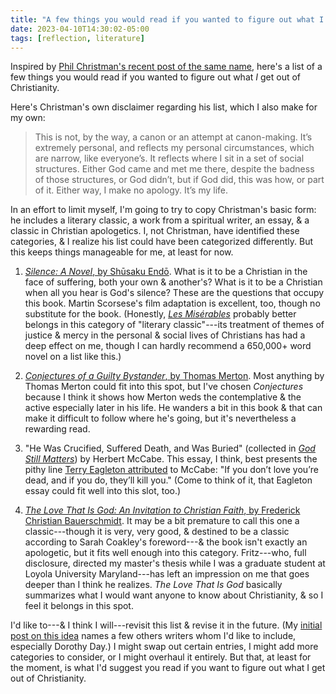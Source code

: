 ```yaml
---
title: "A few things you would read if you wanted to figure out what I get out of christianity"
date: 2023-04-10T14:30:02-05:00
tags: [reflection, literature]
---
```


Inspired by [Phil Christman's recent post of the same name](https://philipchristman.substack.com/p/a-few-things-you-would-read-if-you), here's a list of a few things you would read if you wanted to figure out what *I* get out of Christianity.

Here's Christman's own disclaimer regarding his list, which I also make for my own:

> This is not, by the way, a canon or an attempt at canon-making. It’s extremely personal, and reflects my personal circumstances, which are narrow, like everyone’s. It reflects where I sit in a set of social structures. Either God came and met me there, despite the badness of those structures, or God didn’t, but if God did, this was how, or part of it. Either way, I make no apology. It’s my life.

In an effort to limit myself, I'm going to try to copy Christman's basic form: he includes a literary classic, a work from a spiritual writer, an essay, & a classic in Christian apologetics. I, not Christman, have identified these categories, & I realize his list could have been categorized differently. But this keeps things manageable for me, at least for now.

1. [*Silence: A Novel*, by Shūsaku Endō](https://micro.blog/books/9781250082244). What is it to be a Christian in the face of suffering, both your own & another's? What is it to be a Christian when all you hear is God's silence? These are the questions that occupy this book. Martin Scorsese's film adaptation is excellent, too, though no substitute for the book. (Honestly, [*Les Misérables*](https://micro.blog/books/9780812974263) probably better belongs in this category of "literary classic"---its treatment of themes of justice & mercy in the personal & social lives of Christians has had a deep effect on me, though I can hardly recommend a 650,000+ word novel on a list like this.)

3. [*Conjectures of a Guilty Bystander*, by Thomas Merton](https://micro.blog/books/9780307589521). Most anything by Thomas Merton could fit into this spot, but I've chosen *Conjectures* because I think it shows how Merton weds the contemplative & the active especially later in his life. He wanders a bit in this book & that can make it difficult to follow where he's going, but it's nevertheless a rewarding read.

5. "He Was Crucified, Suffered Death, and Was Buried" (collected in [*God Still Matters*](https://micro.blog/books/9780826461919)) by Herbert McCabe. This essay, I think, best presents the pithy line [Terry Eagleton attributed](https://www.lrb.co.uk/the-paper/v28/n20/terry-eagleton/lunging-flailing-mispunching) to McCabe: "If you don’t love you’re dead, and if you do, they’ll kill you." (Come to think of it, that Eagleton essay could fit well into this slot, too.)
6. [*The Love That Is God: An Invitation to Christian Faith*, by Frederick Christian Bauerschmidt](https://micro.blog/books/9781467459259). It may be a bit premature to call this one a classic---though it is very, very good, & destined to be a classic according to Sarah Coakley's foreword---& the book isn't exactly an apologetic, but it fits well enough into this category. Fritz---who, full disclosure, directed my master's thesis while I was a graduate student at Loyola University Maryland---has left an impression on me that goes deeper than I think he realizes. *The Love That Is God* basically summarizes what I would want anyone to know about Christianity, & so I feel it belongs in this spot.

I'd like to---& I think I will---revisit this list & revise it in the future. (My [initial post on this idea](https://micro.andrewbelfield.com/2023/04/09/phil-christman-a.html) names a few others writers whom I'd like to include, especially Dorothy Day.) I might swap out certain entries, I might add more categories to consider, or I might overhaul it entirely. But that, at least for the moment, is what I'd suggest you read if you want to figure out what I get out of Christianity.
